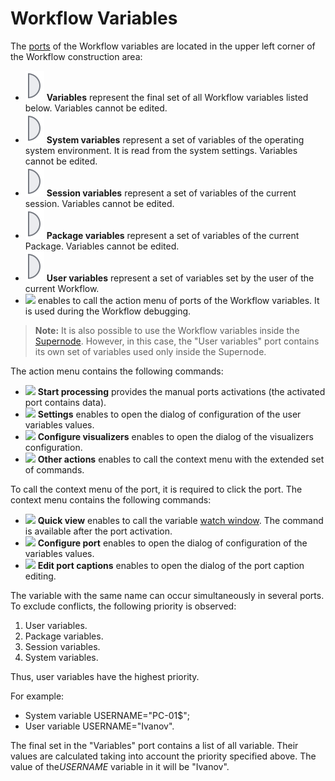 # Workflow Variables

The [ports](../ports/README.md) of the Workflow variables are located in the upper left corner of the Workflow construction area:

* ![ ](../../images/icons/app/node/ports/outputs/variable_inactive.svg) **Variables** represent the final set of all Workflow variables listed below. Variables cannot be edited.
* ![ ](../../images/icons/app/node/ports/outputs/variable_inactive.svg) **System variables** represent a set of variables of the operating system environment. It is read from the system settings. Variables cannot be edited.
* ![ ](../../images/icons/app/node/ports/outputs/variable_inactive.svg) **Session variables** represent a set of variables of the current session. Variables cannot be edited.
* ![ ](../../images/icons/app/node/ports/outputs/variable_inactive.svg) **Package variables** represent a set of variables of the current Package. Variables cannot be edited.
* ![ ](../../images/icons/app/node/ports/outputs/variable_inactive.svg) **User variables** represent a set of variables set by the user of the current Workflow.
* ![ ](../../images/icons/app/node/ports/submodel-port/submodel-port_20x20.svg) enables to call the action menu of ports of the Workflow variables. It is used during the Workflow debugging.

> **Note:** It is also possible to use the Workflow variables inside the [Supernode](../../processors/control/submodel.md). However, in this case, the "User variables" port contains its own set of variables used only inside the Supernode.

The action menu contains the following commands:

* ![ ](../../images/icons/toolbar-controls/launch-node_default.svg) **Start processing** provides the manual ports activations (the activated port contains data).
* ![ ](../../images/icons/toolbar-controls/setup_default.svg) **Settings** enables to open the dialog of configuration of the user variables values.
* ![ ](../../images/icons/toolbar-controls/configure-viewers_default.svg) **Configure visualizers** enables to open the dialog of the visualizers configuration.
* ![ ](../../images/icons/toolbar-controls/rows_default.svg) **Other actions** enables to call the context menu with the extended set of commands.

To call the context menu of the port, it is required to click the port. The context menu contains the following commands:

* ![ ](../../images/icons/toolbar-controls/show-fast-viewer_default.svg) **Quick view** enables to call the variable [watch window](../../visualization/preview/quick-view.md). The command is available after the port activation.
* ![ ](../../images/icons/toolbar-controls/setup_default.svg) **Configure port** enables to open the dialog of configuration of the variables values.
* ![ ](../../images/icons/toolbar-controls/edit_default.svg) **Edit port captions** enables to open the dialog of the port caption editing.

The variable with the same name can occur simultaneously in several ports. To exclude conflicts, the following priority is observed:

1. User variables.
2. Package variables.
3. Session variables.
4. System variables.

Thus, user variables have the highest priority.

For example:

* System variable USERNAME="PC-01$";
* User variable USERNAME="Ivanov".

The final set in the "Variables" port contains a list of all variable. Their values are calculated taking into account the priority specified above. The value of the*USERNAME* variable in it will be "Ivanov".
